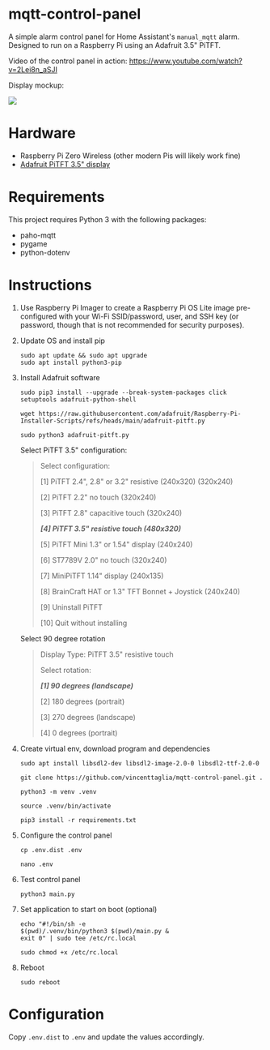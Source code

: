 # mqtt-control-panel

A simple alarm control panel for Home Assistant's `manual_mqtt` alarm. Designed to run on a Raspberry Pi using an Adafruit 3.5" PiTFT.

Video of the control panel in action: <https://www.youtube.com/watch?v=2Lei8n_aSJI>

Display mockup:

![](screenshot.png)

# Hardware

 - Raspberry Pi Zero Wireless (other modern Pis will likely work fine)
 - [Adafruit PiTFT 3.5" display](https://www.adafruit.com/product/2441)

# Requirements

This project requires Python 3 with the following packages:

 - paho-mqtt
 - pygame
 - python-dotenv

# Instructions

1. Use Raspberry Pi Imager to create a Raspberry Pi OS Lite image pre-configured with your Wi-Fi SSID/password, user, and SSH key (or password, though that is not recommended for security purposes).

2. Update OS and install pip

    ```
    sudo apt update && sudo apt upgrade
    sudo apt install python3-pip
    ```

3. Install Adafruit software
        
    ```
    sudo pip3 install --upgrade --break-system-packages click setuptools adafruit-python-shell

    wget https://raw.githubusercontent.com/adafruit/Raspberry-Pi-Installer-Scripts/refs/heads/main/adafruit-pitft.py
    
    sudo python3 adafruit-pitft.py    
    ```
    Select PiTFT 3.5" configuration:
    > Select configuration:
    >
    > [1] PiTFT 2.4", 2.8" or 3.2" resistive (240x320) (320x240)
    >
    > [2] PiTFT 2.2" no touch (320x240)
    >
    > [3] PiTFT 2.8" capacitive touch (320x240)
    >
    > ***[4] PiTFT 3.5" resistive touch (480x320)***
    >
    >[5] PiTFT Mini 1.3" or 1.54" display (240x240)
    >
    > [6] ST7789V 2.0" no touch (320x240)
    >
    >[7] MiniPiTFT 1.14" display (240x135)
    >
    >[8] BrainCraft HAT or 1.3" TFT Bonnet + Joystick (240x240)
    >
    >[9] Uninstall PiTFT
    >
    >[10] Quit without installing


    Select 90 degree rotation
    
    > Display Type: PiTFT 3.5" resistive touch
    > 
    > Select rotation:
    > 
    > ***[1] 90 degrees (landscape)***
    > 
    > [2] 180 degrees (portrait)
    > 
    > [3] 270 degrees (landscape)
    > 
    > [4] 0 degrees (portrait)

4. Create virtual env, download program and dependencies
    
    ```
    sudo apt install libsdl2-dev libsdl2-image-2.0-0 libsdl2-ttf-2.0-0

    git clone https://github.com/vincenttaglia/mqtt-control-panel.git .

    python3 -m venv .venv

    source .venv/bin/activate

    pip3 install -r requirements.txt
    ```

    

4. Configure the control panel

    `cp .env.dist .env`
    
    `nano .env`

7. Test control panel

    `python3 main.py`


8. Set application to start on boot (optional)

    ```
    echo "#!/bin/sh -e
    $(pwd)/.venv/bin/python3 $(pwd)/main.py &
    exit 0" | sudo tee /etc/rc.local

    sudo chmod +x /etc/rc.local
    ```

9. Reboot
    ```
    sudo reboot
    ```

# Configuration

Copy `.env.dist` to `.env` and update the values accordingly.
